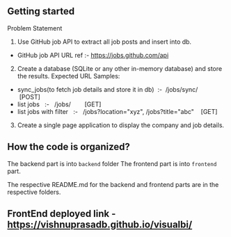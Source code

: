 ## Getting started

Problem Statement

1) Use GitHub job API to extract all job posts and insert into db.
  
- GitHub job API URL ref :- https://jobs.github.com/api
 
2) Create a database (SQLite or any other in-memory database) and store the results.
Expected URL Samples:
- sync_jobs(to fetch job details and store it in db)  :-  /jobs/sync/       [POST]
- list jobs   :-   /jobs/        [GET]
- list jobs with filter   :-   /jobs?location=&quot;xyz&quot;, /jobs?title=&quot;abc&quot;    [GET]
 
3) Create a single page application to display the company and job details.


## How the code is organized?
The backend part is into `backend` folder
The frontend part is into `frontend` part.

The respective README.md for the backend and frontend parts are in the respective folders.

## FrontEnd deployed link - https://vishnuprasadb.github.io/visualbi/
